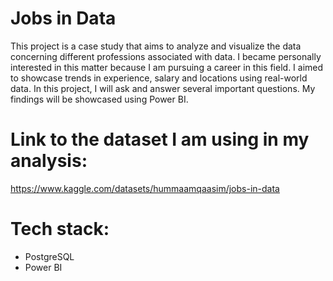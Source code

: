 # Jobs in Data

This project is a case study that aims to analyze and visualize the data concerning different professions associated with data. I became personally interested in this matter because I am pursuing a career in this field. I aimed to showcase trends in experience, salary and locations using real-world data. In this project, I will ask and answer several important questions. My findings will be showcased using Power BI.

# Link to the dataset I am using in my analysis:
https://www.kaggle.com/datasets/hummaamqaasim/jobs-in-data

# Tech stack:
- PostgreSQL
- Power BI


